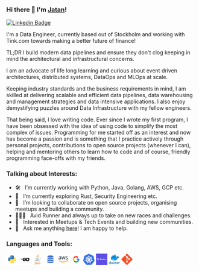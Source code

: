 ### Hi there 👋 I'm [Jatan](https://github.com/jdxgn/)!

[![Linkedin Badge](https://img.shields.io/badge/-LinkedIn-0e76a8?style=flat-square&logo=Linkedin&logoColor=white)](https://www.linkedin.com/in/jatandewgun/)

I'm a Data Engineer, currently based out of Stockholm and working with Tink.com towards making a better future of finance!

TL;DR I build modern data pipelines and ensure they don't clog keeping in mind the architectural and infrastructural concerns.

I am an advocate of life long learning and curious about event driven architectures, distributed systems, DataOps and MLOps at scale.

Keeping industry standards and the business requirements in mind, I am skilled at delivering scalable and efficient data pipelines, data warehousing and management strategies and data intensive applications. I also enjoy demystifying puzzles around Data Infrastructure with my fellow engineers.

That being said, I love writing code. Ever since I wrote my first program, I have been obsessed with the idea of using code to simplify the most complex of issues. Programming for me started off as an interest and now has become a passion and is something that I practice actively through personal projects, contributions to open source projects (whenever I can), helping and mentoring others to learn how to code and of course, friendly programming face-offs with my friends.

### Talking about Interests:

- 🛠 &nbsp; I’m currently working with Python, Java, Golang, AWS, GCP etc.
- 🚀 &nbsp; I’m currently exploring Rust, Security Engineering etc.
- 👯 &nbsp; I’m looking to collaborate on open source projects, organising meetups and building a community.
- 🏃🏻‍♂️ &nbsp; Avid Runner and always up to take on new races and challenges.
- 🍕 &nbsp; Interested in Meetups & Tech Events and building new communities.
- 💬 &nbsp; Ask me anything [here](https://github.com/jdxgn/jdxgn/issues)! I am happy to help.

### Languages and Tools:

<code><img height="30" src="https://raw.githubusercontent.com/github/explore/80688e429a7d4ef2fca1e82350fe8e3517d3494d/topics/python/python.png" alt="python"></code>
<code><img height="30" src="https://raw.githubusercontent.com/github/explore/80688e429a7d4ef2fca1e82350fe8e3517d3494d/topics/go/go.png" alt="golang"></code>
<code><img height="30" src="https://raw.githubusercontent.com/github/explore/80688e429a7d4ef2fca1e82350fe8e3517d3494d/topics/java/java.png" alt="java"></code>
<code><img height="30" src="https://raw.githubusercontent.com/github/explore/80688e429a7d4ef2fca1e82350fe8e3517d3494d/topics/sql/sql.png" alt="sql"></code>
<code><img height="30" src="https://raw.githubusercontent.com/github/explore/80688e429a7d4ef2fca1e82350fe8e3517d3494d/topics/aws/aws.png" alt="aws"></code>
<code><img height="30" src="https://raw.githubusercontent.com/github/explore/80688e429a7d4ef2fca1e82350fe8e3517d3494d/topics/google/google.png" alt="google"></code>
<code><img height="30" src="https://raw.githubusercontent.com/github/explore/80688e429a7d4ef2fca1e82350fe8e3517d3494d/topics/kubernetes/kubernetes.png" alt="terraform"></code>
<code><img height="30" src="https://raw.githubusercontent.com/github/explore/80688e429a7d4ef2fca1e82350fe8e3517d3494d/topics/terraform/terraform.png" alt="terraform"></code>
<code><img height="30" src="https://raw.githubusercontent.com/github/explore/80688e429a7d4ef2fca1e82350fe8e3517d3494d/topics/docker/docker.png" alt="terraform"></code>
<code><img height="30" src="https://raw.githubusercontent.com/devicons/devicon/master/icons/git/git-original.svg" alt="git"></code>
